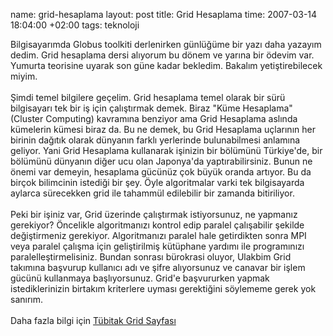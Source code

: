name: grid-hesaplama
layout: post
title: Grid Hesaplama
time: 2007-03-14 18:04:00 +02:00
tags: teknoloji

Bilgisayarımda Globus toolkiti derlenirken günlüğüme bir yazı daha yazayım dedim. Grid hesaplama dersi alıyorum bu dönem ve yarına bir ödevim var. Yumurta teorisine uyarak son güne kadar bekledim. Bakalım yetiştirebilecek miyim.<br /><br />Şimdi temel bilgilere geçelim. Grid hesaplama temel olarak bir sürü bilgisayarı tek bir iş için çalıştırmak demek. Biraz "Küme Hesaplama" (Cluster Computing) kavramına benziyor ama Grid Hesaplama aslında kümelerin kümesi biraz da. Bu ne demek, bu Grid Hesaplama uçlarının her birinin dağıtık olarak dünyanın farklı yerlerinde bulunabilmesi anlamına geliyor. Yani Grid Hesaplama kullanarak işinizin bir bölümünü Türkiye'de, bir bölümünü dünyanın diğer ucu olan Japonya'da yaptırabilirsiniz. Bunun ne önemi var demeyin, hesaplama gücünüz çok büyük oranda artıyor. Bu da birçok bilimcinin istediği bir şey. Öyle algoritmalar varki tek bilgisayarda aylarca sürecekken grid ile tahammül edilebilir bir zamanda bitiriliyor.<br /><br />Peki bir işiniz var, Grid üzerinde çalıştırmak istiyorsunuz, ne yapmanız gerekiyor? Öncelikle algoritmanızı kontrol edip paralel çalışabilir şekilde değiştirmeniz gerekiyor. Algoritmanızı paralel hale getirdikten sonra MPI veya paralel çalışma için geliştirilmiş kütüphane yardımı ile programınızı paralelleştirmelisiniz. Bundan sonrası bürokrasi oluyor, Ulakbim Grid takımına başvurup kullanıcı adı ve şifre alıyorsunuz ve canavar bir işlem gücünü kullanmaya başlıyorsunuz. Grid'e başvururken yapmak istediklerinizin birtakım kriterlere uyması gerektiğini söylememe gerek yok sanırım.<br /><br />Daha fazla bilgi için <a href="http://www.grid.org.tr">Tübitak Grid Sayfası</a>
